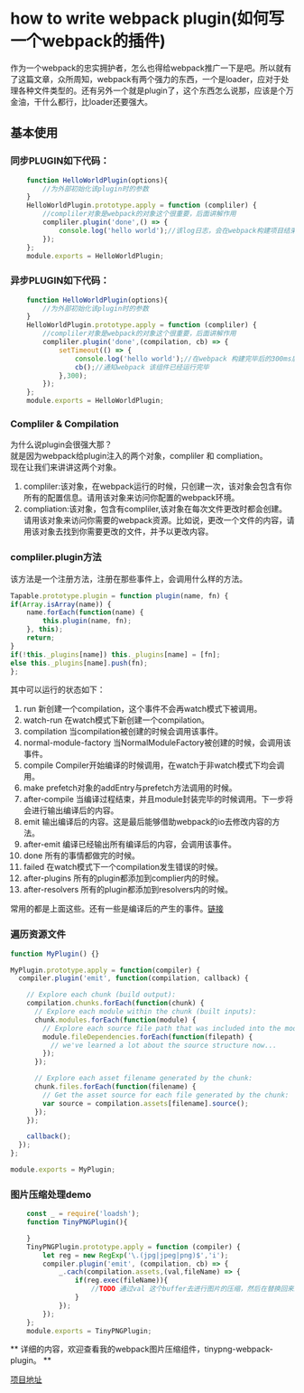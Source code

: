 # how to write webpack plugin(如何写一个webpack的插件)

作为一个webpack的忠实拥护者，怎么也得给webpack推广一下是吧。所以就有了这篇文章，众所周知，webpack有两个强力的东西，一个是loader，应对于处理各种文件类型的。还有另外一个就是plugin了，这个东西怎么说那，应该是个万金油，干什么都行，比loader还要强大。

## 基本使用

### 同步PLUGIN如下代码：

```javascript
    function HelloWorldPlugin(options){
        //为外部初始化该plugin时的参数
    }
    HelloWorldPlugin.prototype.apply = function (compliler) {
        //compliler对象是webpack的对象这个很重要，后面讲解作用
        compliler.plugin('done',() => {
            console.log('hello world');//该log日志，会在webpack构建项目结束后运行
        });
    };
    module.exports = HelloWorldPlugin;
```

### 异步PLUGIN如下代码：

```javascript
    function HelloWorldPlugin(options){
        //为外部初始化该plugin时的参数
    }
    HelloWorldPlugin.prototype.apply = function (compliler) {
        //compliler对象是webpack的对象这个很重要，后面讲解作用
        compliler.plugin('done',(compilation, cb) => {
            setTimeout(() => {
                console.log('hello world');//在webpack 构建完毕后的300ms后打印hello world
                cb();//通知webpack 该组件已经运行完毕
            },300);
        });
    };
    module.exports = HelloWorldPlugin;
```

### Compliler & Compilation

为什么说plugin会很强大那？<br>
就是因为webpack给plugin注入的两个对象，compliler 和 compliation。<br>
现在让我们来讲讲这两个对象。

1. compliler:该对象，在webpack运行的时候，只创建一次，该对象会包含有你所有的配置信息。请用该对象来访问你配置的webpack环境。
2. compliation:该对象，包含有compliler,该对象在每次文件更改时都会创建。请用该对象来访问你需要的webpack资源。比如说，更改一个文件的内容，请用该对象去找到你需要更改的文件，并予以更改内容。

### compliler.plugin方法

该方法是一个注册方法，注册在那些事件上，会调用什么样的方法。

```javascript
Tapable.prototype.plugin = function plugin(name, fn) {
if(Array.isArray(name)) {
    name.forEach(function(name) {
        this.plugin(name, fn);
    }, this);
    return;
}
if(!this._plugins[name]) this._plugins[name] = [fn];
else this._plugins[name].push(fn);
};
```

其中可以运行的状态如下：

1. run 新创建一个compilation，这个事件不会再watch模式下被调用。
1. watch-run 在watch模式下新创建一个compilation。
1. compilation 当compilation被创建的时候会调用该事件。
1. normal-module-factory 当NormalModuleFactory被创建的时候，会调用该事件。
1. compile Compiler开始编译的时候调用，在watch于非watch模式下均会调用。
1. make prefetch对象的addEntry与prefetch方法调用的时候。
1. after-compile 当编译过程结束，并且module封装完毕的时候调用。下一步将会进行输出编译后的内容。
1. emit 输出编译后的内容。这是最后能够借助webpack的io去修改内容的方法。
1. after-emit 编译已经输出所有编译后的内容，会调用该事件。
1. done 所有的事情都做完的时候。
1. failed 在watch模式下一个compilation发生错误的时候。
1. after-plugins 所有的plugin都添加到complier内的时候。
1. after-resolvers 所有的plugin都添加到resolvers内的时候。

常用的都是上面这些。还有一些是编译后的产生的事件。[链接](http://webpack.github.io/docs/plugins.html)

### 遍历资源文件
```JavaScript
function MyPlugin() {}

MyPlugin.prototype.apply = function(compiler) {
  compiler.plugin('emit', function(compilation, callback) {

    // Explore each chunk (build output):
    compilation.chunks.forEach(function(chunk) {
      // Explore each module within the chunk (built inputs):
      chunk.modules.forEach(function(module) {
        // Explore each source file path that was included into the module:
        module.fileDependencies.forEach(function(filepath) {
          // we've learned a lot about the source structure now...
        });
      });

      // Explore each asset filename generated by the chunk:
      chunk.files.forEach(function(filename) {
        // Get the asset source for each file generated by the chunk:
        var source = compilation.assets[filename].source();
      });
    });

    callback();
  });
};

module.exports = MyPlugin;

```

### 图片压缩处理demo
```javascript
    const _ = require('loadsh');
    function TinyPNGPlugin(){

    }
    TinyPNGPlugin.prototype.apply = function (compiler) {
        let reg = new RegExp('\.(jpg|jpeg|png)$','i');
        compiler.plugin('emit', (compilation, cb) => {
            _.cach(compilation.assets,(val,fileName) => {
                if(reg.exec(fileName)){
                    //TODO 通过val 这个buffer去进行图片的压缩，然后在替换回来即可了
                }
            });
        });
    };
    module.exports = TinyPNGPlugin;
```
** 详细的内容，欢迎查看我的webpack图片压缩组件，tinypng-webpack-plugin。 **

[项目地址](https://www.npmjs.com/package/tinypng-webpack-plugin)
